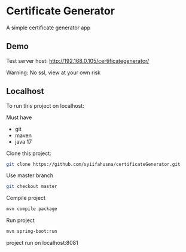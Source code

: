 
# Certificate Generator

A simple certificate generator app



## Demo

Test server host: http://192.168.0.105/certificategenerator/

Warning: No ssl, view at your own risk

## Localhost

To run this project on localhost:

Must have
- git
- maven
- java 17

Clone this project:

```bash
git clone https://github.com/syiifahusna/certificateGenerator.git
```

Use master branch 
```bash
git checkout master
```

Compile project
```bash
mvn compile package
```

Run project
```bash
mvn spring-boot:run
```

project run on localhost:8081

